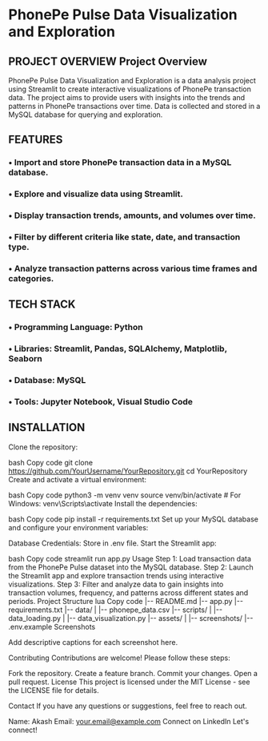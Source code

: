 # PhonePe Pulse Data Visualization and Exploration

<!-- Optional: Insert a banner image or a thumbnail relevant to your project. Replace the placeholder link with an image URL. -->

## PROJECT OVERVIEW Project Overview
PhonePe Pulse Data Visualization and Exploration is a data analysis project using Streamlit to create interactive visualizations of PhonePe transaction data. The project aims to provide users with insights into the trends and patterns in PhonePe transactions over time. Data is collected and stored in a MySQL database for querying and exploration.

## FEATURES
  ### • Import and store PhonePe transaction data in a MySQL database.
  ### • Explore and visualize data using Streamlit.
  ### • Display transaction trends, amounts, and volumes over time.
  ### • Filter by different criteria like state, date, and transaction type.
  ### • Analyze transaction patterns across various time frames and categories.

## TECH STACK
  ### • Programming Language: Python
  ### • Libraries: Streamlit, Pandas, SQLAlchemy, Matplotlib, Seaborn
  ### • Database: MySQL
  ### • Tools: Jupyter Notebook, Visual Studio Code

## INSTALLATION
Clone the repository:

bash
Copy code
git clone https://github.com/YourUsername/YourRepository.git
cd YourRepository
Create and activate a virtual environment:

bash
Copy code
python3 -m venv venv
source venv/bin/activate  # For Windows: venv\Scripts\activate
Install the dependencies:

bash
Copy code
pip install -r requirements.txt
Set up your MySQL database and configure your environment variables:

Database Credentials: Store in .env file.
Start the Streamlit app:

bash
Copy code
streamlit run app.py
Usage
Step 1: Load transaction data from the PhonePe Pulse dataset into the MySQL database.
Step 2: Launch the Streamlit app and explore transaction trends using interactive visualizations.
Step 3: Filter and analyze data to gain insights into transaction volumes, frequency, and patterns across different states and periods.
Project Structure
lua
Copy code
|-- README.md
|-- app.py
|-- requirements.txt
|-- data/
|   |-- phonepe_data.csv
|-- scripts/
|   |-- data_loading.py
|   |-- data_visualization.py
|-- assets/
|   |-- screenshots/
|-- .env.example
Screenshots

Add descriptive captions for each screenshot here.

Contributing
Contributions are welcome! Please follow these steps:

Fork the repository.
Create a feature branch.
Commit your changes.
Open a pull request.
License
This project is licensed under the MIT License - see the LICENSE file for details.

Contact
If you have any questions or suggestions, feel free to reach out.

Name: Akash
Email: your.email@example.com
Connect on LinkedIn
Let's connect!
